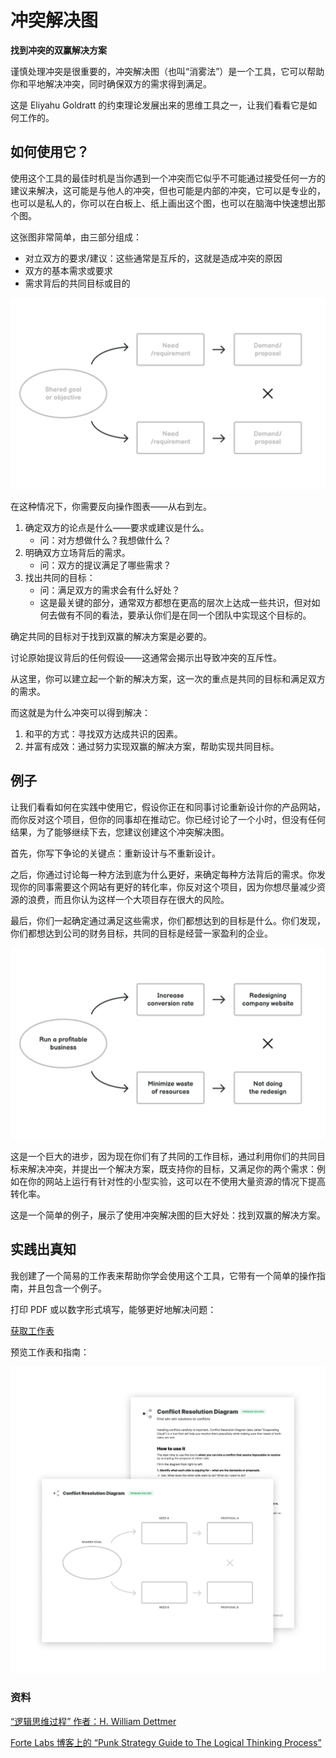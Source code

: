 # 冲突解决图

**找到冲突的双赢解决方案**

谨慎处理冲突是很重要的，冲突解决图（也叫“消雾法”）是一个工具，它可以帮助你和平地解决冲突，同时确保双方的需求得到满足。

这是 Eliyahu Goldratt 的约束理论发展出来的思维工具之一，让我们看看它是如何工作的。

如何使用它？
-------------

使用这个工具的最佳时机是当你遇到一个冲突而它似乎不可能通过接受任何一方的建议来解决，这可能是与他人的冲突，但也可能是内部的冲突，它可以是专业的，也可以是私人的，你可以在白板上、纸上画出这个图，也可以在脑海中快速想出那个图。

这张图非常简单，由三部分组成：

* 对立双方的要求/建议：这些通常是互斥的，这就是造成冲突的原因
* 双方的基本需求或要求
* 需求背后的共同目标或目的

![Conflict Resolution Diagram](./images/conflict_resolution_diagram_1.png)

在这种情况下，你需要反向操作图表——从右到左。

1.  确定双方的论点是什么——要求或建议是什么。
    * 问：对方想做什么？我想做什么？
2.  明确双方立场背后的需求。
    * 问：双方的提议满足了哪些需求？
3.  找出共同的目标：
    * 问：满足双方的需求会有什么好处？
    * 这是最关键的部分，通常双方都想在更高的层次上达成一些共识，但对如何去做有不同的看法，要承认你们是在同一个团队中实现这个目标的。

确定共同的目标对于找到双赢的解决方案是必要的。

讨论原始提议背后的任何假设——这通常会揭示出导致冲突的互斥性。

从这里，你可以建立起一个新的解决方案，这一次的重点是共同的目标和满足双方的需求。

而这就是为什么冲突可以得到解决：

1.  和平的方式：寻找双方达成共识的因素。
2.  并富有成效：通过努力实现双赢的解决方案，帮助实现共同目标。

例子
-------

让我们看看如何在实践中使用它，假设你正在和同事讨论重新设计你的产品网站，而你反对这个项目，但你的同事却在推动它。你已经讨论了一个小时，但没有任何结果，为了能够继续下去，您建议创建这个冲突解决图。

首先，你写下争论的关键点：重新设计与不重新设计。 

之后，你通过讨论每一种方法到底为什么更好，来确定每种方法背后的需求。你发现你的同事需要这个网站有更好的转化率，你反对这个项目，因为你想尽量减少资源的浪费，而且你认为这样一个大项目存在很大的风险。

最后，你们一起确定通过满足这些需求，你们都想达到的目标是什么。你们发现，你们都想达到公司的财务目标，共同的目标是经营一家盈利的企业。

![](./images/conflict_resolution_diagram_2.png)

这是一个巨大的进步，因为现在你们有了共同的工作目标，通过利用你们的共同目标来解决冲突，并提出一个解决方案，既支持你的目标，又满足你的两个需求：例如在你的网站上运行有针对性的小型实验，这可以在不使用大量资源的情况下提高转化率。

这是一个简单的例子，展示了使用冲突解决图的巨大好处：找到双赢的解决方案。

实践出真知
------------------

我创建了一个简易的工作表来帮助你学会使用这个工具，它带有一个简单的操作指南，并且包含一个例子。

打印 PDF 或以数字形式填写，能够更好地解决问题：

[获取工作表](https://gumroad.com/l/untools-worksheets)

预览工作表和指南：

![Preview of the Conflict Resolution Diagram worksheet](./images/conflict_resolution_diagram_3.png)

### 资料

[“逻辑思维过程” 作者：H. William Dettmer](https://www.goodreads.com/book/show/2147388.The_Logical_Thinking_Process)

[Forte Labs 博客上的 “Punk Strategy Guide to The Logical Thinking Process”](https://fortelabs.co/blog/the-punk-strategy-guide-to-the-logical-thinking-process/)